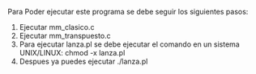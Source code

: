 Para Poder ejecutar este programa se debe seguir los siguientes pasos:
1. Ejecutar mm_clasico.c
2. Ejecutar mm_transpuesto.c
3. Para ejecutar lanza.pl se debe ejecutar el comando en un sistema UNIX/LINUX: chmod -x lanza.pl
4. Despues ya puedes ejecutar ./lanza.pl
